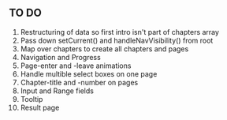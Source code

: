## TO DO
01. Restructuring of data so first intro isn't part of chapters array
02. Pass down setCurrent() and handleNavVisibility() from root
03. Map over chapters to create all chapters and pages
04. Navigation and Progress
05. Page-enter and -leave animations
06. Handle multible select boxes on one page
07. Chapter-title and -number on pages
08. Input and Range fields
09. Tooltip
10. Result page